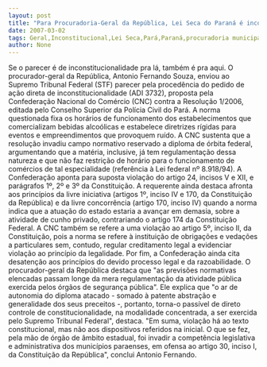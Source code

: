 ```yaml
---
layout: post
title: "Para Procuradoria-Geral da República, Lei Seca do Paraná é inconstitucional"
date: 2007-03-02
tags: Geral,Inconstitucional,Lei Seca,Pará,Paraná,procuradoria municipal
author: None
---
```

Se o parecer é de inconstitucionalidade pra lá, também é pra aqui.
O procurador-geral da República, Antonio Fernando Souza, enviou ao Supremo Tribunal Federal (STF) parecer pela procedência do pedido de ação direta de inconstitucionalidade (ADI 3732), proposta pela Confederação Nacional do Comércio (CNC) contra a Resolução 1/2006, editada pelo Conselho Superior da Polícia Civil do Pará. A norma questionada fixa os horários de funcionamento dos estabelecimentos que comercializam bebidas alcoólicas e estabelece diretrizes rígidas para eventos e empreendimentos que provoquem ruído.
A CNC sustenta que a resolução invadiu campo normativo reservado a diploma de órbita federal, argumentando que a matéria, inclusive, já tem regulamentação dessa natureza e que não faz restrição de horário para o funcionamento de comércios de tal especialidade (referência à Lei federal nº 8.918/94). A Confederação aponta para suposta violação do artigo 24, incisos V e XII, e parágrafos 1º, 2º e 3º da Constituição.
A requerente ainda destaca afronta aos princípios da livre iniciativa (artigos 1º, inciso IV e 170, da Constituição da República) e da livre concorrência (artigo 170, inciso IV) quando a norma indica que a atuação do estado estaria a avançar em demasia, sobre a atividade de cunho privado, contrariando o artigo 174 da Constituição Federal. 
A CNC também se refere a uma violação ao artigo 5º, inciso II, da Constituição, pois a norma se refere à instituição de obrigações e vedações a particulares sem, contudo, regular creditamento legal a evidenciar violação ao princípio da legalidade. Por fim, a Confederação ainda cita desatenção aos princípios do devido processo legal e da razoabilidade. 
O procurador-geral da República destaca que \"as previsões normativas elencadas passam longe da mera regulamentação da atividade pública exercida pelos órgãos de segurança pública\". Ele explica que \"o ar de autonomia do diploma atacado - somado à patente abstração e generalidade dos seus preceitos -, portanto, torna-o passível de direto controle de constitucionalidade, na modalidade concentrada, a ser exercida pelo Supremo Tribunal Federal\", destaca. 
\"Em suma, violação há ao texto constitucional, mas não aos dispositivos referidos na inicial. O que se fez, pela mão de órgão de âmbito estadual, foi invadir a competência legislativa e administrativa dos municípios paraenses, em ofensa ao artigo 30, inciso I, da Constituição da República\", conclui Antonio Fernando.  